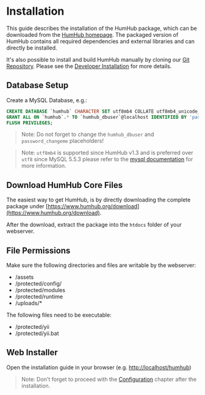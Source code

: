 Installation 
============

This guide describes the installation of the HumHub package, which can be downloaded from the 
[HumHub homepage](https://www.humhub.org/download). The packaged version of HumHub contains all required 
dependencies and external libraries and can directly be installed.
 
It's also possible to install and build HumHub manually by cloning our [Git Repository](https://github.com/humhub/humhub).
Please see the [Developer Installation](../developer/environment.md) for more details.

Database Setup
--------
Create a MySQL Database, e.g.:

```sql
CREATE DATABASE `humhub` CHARACTER SET utf8mb4 COLLATE utf8mb4_unicode_ci;
GRANT ALL ON `humhub`.* TO `humhub_dbuser`@localhost IDENTIFIED BY 'password_changeme';
FLUSH PRIVILEGES;
```

> Note: Do not forget to change the `humhub_dbuser` and `password_changeme` placeholders!

> Note: `utf8mb4` is supported since HumHub v1.3 and is preferred over `utf8` since MySQL 5.5.3 
please refer to the [mysql documentation](https://dev.mysql.com/doc/refman/5.5/en/charset-unicode-utf8mb4.html) for more information.


Download HumHub Core Files
---------------------------

The easiest way to get HumHub, is by directly downloading the complete package under [https://www.humhub.org/download](https://www.humhub.org/download).

After the download, extract the package into the `htdocs` folder of your webserver.


File Permissions
----------------------------

Make sure the following directories and files are writable by the webserver:

- /assets
- /protected/config/
- /protected/modules
- /protected/runtime
- /uploads/*

The following files need to be executable:

 - /protected/yii
 - /protected/yii.bat


Web Installer
-------------------

Open the installation guide in your browser (e.g. [http://localhost/humhub](http://localhost/humhub))

> Note: Don't forget to proceed with the [Configuration](installation-configuration.md) chapter after the installation.
